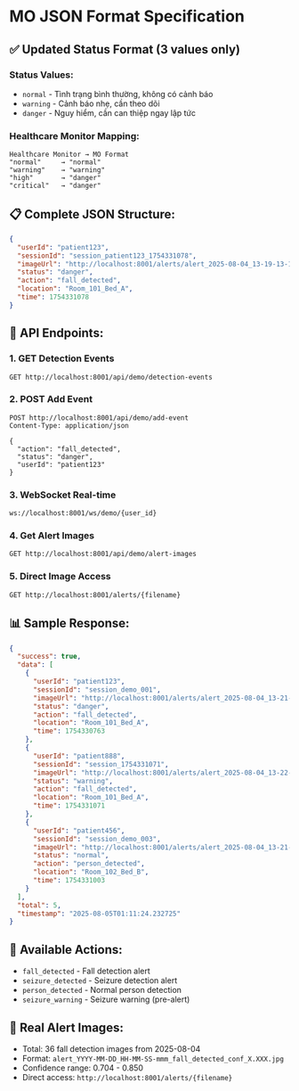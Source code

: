 # MO JSON Format Specification

## ✅ Updated Status Format (3 values only)

### Status Values:
- `normal` - Tình trạng bình thường, không có cảnh báo
- `warning` - Cảnh báo nhẹ, cần theo dõi  
- `danger` - Nguy hiểm, cần can thiệp ngay lập tức

### Healthcare Monitor Mapping:
```
Healthcare Monitor → MO Format
"normal"     → "normal"
"warning"    → "warning"  
"high"       → "danger"
"critical"   → "danger"
```

## 📋 Complete JSON Structure:

```json
{
  "userId": "patient123",
  "sessionId": "session_patient123_1754331078",
  "imageUrl": "http://localhost:8001/alerts/alert_2025-08-04_13-19-13-145_fall_detected_conf_0.850.jpg",
  "status": "danger",
  "action": "fall_detected",
  "location": "Room_101_Bed_A",
  "time": 1754331078
}
```

## 🔗 API Endpoints:

### 1. GET Detection Events
```
GET http://localhost:8001/api/demo/detection-events
```

### 2. POST Add Event
```
POST http://localhost:8001/api/demo/add-event
Content-Type: application/json

{
  "action": "fall_detected",
  "status": "danger", 
  "userId": "patient123"
}
```

### 3. WebSocket Real-time
```
ws://localhost:8001/ws/demo/{user_id}
```

### 4. Get Alert Images
```
GET http://localhost:8001/api/demo/alert-images
```

### 5. Direct Image Access
```
GET http://localhost:8001/alerts/{filename}
```

## 📊 Sample Response:

```json
{
  "success": true,
  "data": [
    {
      "userId": "patient123",
      "sessionId": "session_demo_001", 
      "imageUrl": "http://localhost:8001/alerts/alert_2025-08-04_13-21-49-310_fall_detected_conf_0.850.jpg",
      "status": "danger",
      "action": "fall_detected",
      "location": "Room_101_Bed_A",
      "time": 1754330763
    },
    {
      "userId": "patient888",
      "sessionId": "session_1754331071",
      "imageUrl": "http://localhost:8001/alerts/alert_2025-08-04_13-22-21-240_fall_detected_conf_0.850.jpg", 
      "status": "warning",
      "action": "fall_detected",
      "location": "Room_101_Bed_A",
      "time": 1754331071
    },
    {
      "userId": "patient456",
      "sessionId": "session_demo_003",
      "imageUrl": "http://localhost:8001/alerts/alert_2025-08-04_13-21-56-797_fall_detected_conf_0.850.jpg",
      "status": "normal", 
      "action": "person_detected",
      "location": "Room_102_Bed_B",
      "time": 1754331003
    }
  ],
  "total": 5,
  "timestamp": "2025-08-05T01:11:24.232725"
}
```

## 🎯 Available Actions:
- `fall_detected` - Fall detection alert
- `seizure_detected` - Seizure detection alert  
- `person_detected` - Normal person detection
- `seizure_warning` - Seizure warning (pre-alert)

## 📁 Real Alert Images:
- Total: 36 fall detection images from 2025-08-04
- Format: `alert_YYYY-MM-DD_HH-MM-SS-mmm_fall_detected_conf_X.XXX.jpg`
- Confidence range: 0.704 - 0.850
- Direct access: `http://localhost:8001/alerts/{filename}`
